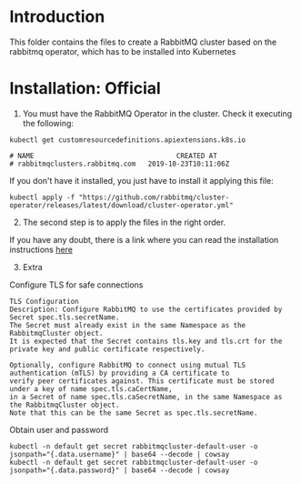 # Introduction

This folder contains the files to create a RabbitMQ cluster based on the 
rabbitmq operator, which has to be installed into Kubernetes

# Installation: Official

1. You must have the RabbitMQ Operator in the cluster. Check it executing the following:

```
kubectl get customresourcedefinitions.apiextensions.k8s.io

# NAME                                   CREATED AT
# rabbitmqclusters.rabbitmq.com   2019-10-23T10:11:06Z
```

If you don't have it installed, you just have to install it applying this file:

```
kubectl apply -f "https://github.com/rabbitmq/cluster-operator/releases/latest/download/cluster-operator.yml"
```

2. The second step is to apply the files in the right order. 

If you have any doubt, there is a link 
where you can read the installation instructions [here](https://www.rabbitmq.com/kubernetes/operator/install-operator.html)

3. Extra

Configure TLS for safe connections

```
TLS Configuration
Description: Configure RabbitMQ to use the certificates provided by Secret spec.tls.secretName. 
The Secret must already exist in the same Namespace as the RabbitmqCluster object. 
It is expected that the Secret contains tls.key and tls.crt for the private key and public certificate respectively.

Optionally, configure RabbitMQ to connect using mutual TLS authentication (mTLS) by providing a CA certificate to 
verify peer certificates against. This certificate must be stored under a key of name spec.tls.caCertName, 
in a Secret of name spec.tls.caSecretName, in the same Namespace as the RabbitmqCluster object. 
Note that this can be the same Secret as spec.tls.secretName.
```

Obtain user and password

```
kubectl -n default get secret rabbitmqcluster-default-user -o jsonpath="{.data.username}" | base64 --decode | cowsay
kubectl -n default get secret rabbitmqcluster-default-user -o jsonpath="{.data.password}" | base64 --decode | cowsay
```


